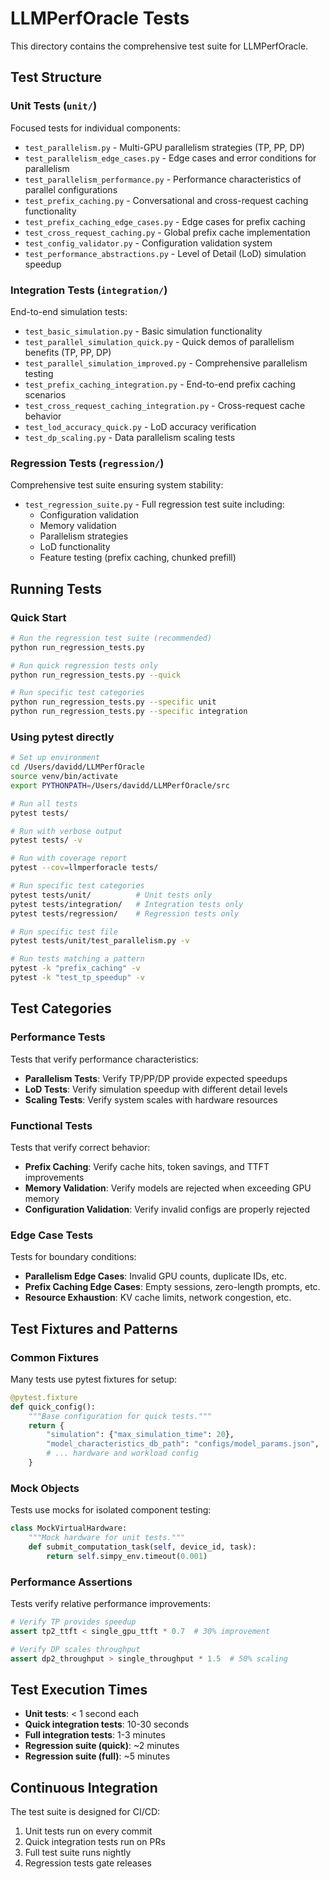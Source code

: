 # LLMPerfOracle Tests

This directory contains the comprehensive test suite for LLMPerfOracle.

## Test Structure

### Unit Tests (`unit/`)
Focused tests for individual components:
- `test_parallelism.py` - Multi-GPU parallelism strategies (TP, PP, DP)
- `test_parallelism_edge_cases.py` - Edge cases and error conditions for parallelism
- `test_parallelism_performance.py` - Performance characteristics of parallel configurations
- `test_prefix_caching.py` - Conversational and cross-request caching functionality
- `test_prefix_caching_edge_cases.py` - Edge cases for prefix caching
- `test_cross_request_caching.py` - Global prefix cache implementation
- `test_config_validator.py` - Configuration validation system
- `test_performance_abstractions.py` - Level of Detail (LoD) simulation speedup

### Integration Tests (`integration/`)
End-to-end simulation tests:
- `test_basic_simulation.py` - Basic simulation functionality
- `test_parallel_simulation_quick.py` - Quick demos of parallelism benefits (TP, PP, DP)
- `test_parallel_simulation_improved.py` - Comprehensive parallelism testing
- `test_prefix_caching_integration.py` - End-to-end prefix caching scenarios
- `test_cross_request_caching_integration.py` - Cross-request cache behavior
- `test_lod_accuracy_quick.py` - LoD accuracy verification
- `test_dp_scaling.py` - Data parallelism scaling tests

### Regression Tests (`regression/`)
Comprehensive test suite ensuring system stability:
- `test_regression_suite.py` - Full regression test suite including:
  - Configuration validation
  - Memory validation
  - Parallelism strategies
  - LoD functionality
  - Feature testing (prefix caching, chunked prefill)

## Running Tests

### Quick Start
```bash
# Run the regression test suite (recommended)
python run_regression_tests.py

# Run quick regression tests only
python run_regression_tests.py --quick

# Run specific test categories
python run_regression_tests.py --specific unit
python run_regression_tests.py --specific integration
```

### Using pytest directly
```bash
# Set up environment
cd /Users/davidd/LLMPerfOracle
source venv/bin/activate
export PYTHONPATH=/Users/davidd/LLMPerfOracle/src

# Run all tests
pytest tests/

# Run with verbose output
pytest tests/ -v

# Run with coverage report
pytest --cov=llmperforacle tests/

# Run specific test categories
pytest tests/unit/          # Unit tests only
pytest tests/integration/   # Integration tests only
pytest tests/regression/    # Regression tests only

# Run specific test file
pytest tests/unit/test_parallelism.py -v

# Run tests matching a pattern
pytest -k "prefix_caching" -v
pytest -k "test_tp_speedup" -v
```

## Test Categories

### Performance Tests
Tests that verify performance characteristics:
- **Parallelism Tests**: Verify TP/PP/DP provide expected speedups
- **LoD Tests**: Verify simulation speedup with different detail levels
- **Scaling Tests**: Verify system scales with hardware resources

### Functional Tests
Tests that verify correct behavior:
- **Prefix Caching**: Verify cache hits, token savings, and TTFT improvements
- **Memory Validation**: Verify models are rejected when exceeding GPU memory
- **Configuration Validation**: Verify invalid configs are properly rejected

### Edge Case Tests
Tests for boundary conditions:
- **Parallelism Edge Cases**: Invalid GPU counts, duplicate IDs, etc.
- **Prefix Caching Edge Cases**: Empty sessions, zero-length prompts, etc.
- **Resource Exhaustion**: KV cache limits, network congestion, etc.

## Test Fixtures and Patterns

### Common Fixtures
Many tests use pytest fixtures for setup:
```python
@pytest.fixture
def quick_config():
    """Base configuration for quick tests."""
    return {
        "simulation": {"max_simulation_time": 20},
        "model_characteristics_db_path": "configs/model_params.json",
        # ... hardware and workload config
    }
```

### Mock Objects
Tests use mocks for isolated component testing:
```python
class MockVirtualHardware:
    """Mock hardware for unit tests."""
    def submit_computation_task(self, device_id, task):
        return self.simpy_env.timeout(0.001)
```

### Performance Assertions
Tests verify relative performance improvements:
```python
# Verify TP provides speedup
assert tp2_ttft < single_gpu_ttft * 0.7  # 30% improvement

# Verify DP scales throughput
assert dp2_throughput > single_throughput * 1.5  # 50% scaling
```

## Test Execution Times

- **Unit tests**: < 1 second each
- **Quick integration tests**: 10-30 seconds
- **Full integration tests**: 1-3 minutes
- **Regression suite (quick)**: ~2 minutes
- **Regression suite (full)**: ~5 minutes

## Continuous Integration

The test suite is designed for CI/CD:
1. Unit tests run on every commit
2. Quick integration tests run on PRs
3. Full test suite runs nightly
4. Regression tests gate releases